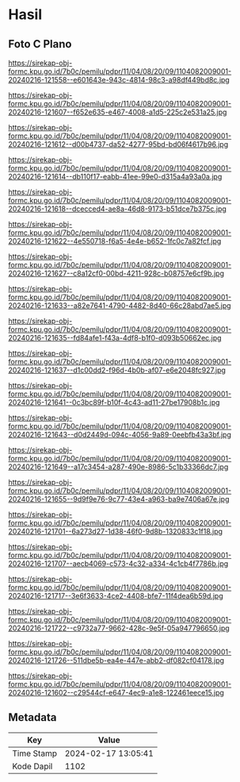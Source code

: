 # Hasil

## Foto C Plano

https://sirekap-obj-formc.kpu.go.id/7b0c/pemilu/pdpr/11/04/08/20/09/1104082009001-20240216-121558--e601643e-943c-4814-98c3-a98df449bd8c.jpg

https://sirekap-obj-formc.kpu.go.id/7b0c/pemilu/pdpr/11/04/08/20/09/1104082009001-20240216-121607--f652e635-e467-4008-a1d5-225c2e531a25.jpg

https://sirekap-obj-formc.kpu.go.id/7b0c/pemilu/pdpr/11/04/08/20/09/1104082009001-20240216-121612--d00b4737-da52-4277-95bd-bd06f4617b96.jpg

https://sirekap-obj-formc.kpu.go.id/7b0c/pemilu/pdpr/11/04/08/20/09/1104082009001-20240216-121614--db110f17-eabb-41ee-99e0-d315a4a93a0a.jpg

https://sirekap-obj-formc.kpu.go.id/7b0c/pemilu/pdpr/11/04/08/20/09/1104082009001-20240216-121618--dcecced4-ae8a-46d8-9173-b51dce7b375c.jpg

https://sirekap-obj-formc.kpu.go.id/7b0c/pemilu/pdpr/11/04/08/20/09/1104082009001-20240216-121622--4e550718-f6a5-4e4e-b652-1fc0c7a82fcf.jpg

https://sirekap-obj-formc.kpu.go.id/7b0c/pemilu/pdpr/11/04/08/20/09/1104082009001-20240216-121627--c8a12cf0-00bd-4211-928c-b08757e6cf9b.jpg

https://sirekap-obj-formc.kpu.go.id/7b0c/pemilu/pdpr/11/04/08/20/09/1104082009001-20240216-121633--a82e7641-4790-4482-8d40-66c28abd7ae5.jpg

https://sirekap-obj-formc.kpu.go.id/7b0c/pemilu/pdpr/11/04/08/20/09/1104082009001-20240216-121635--fd84afe1-f43a-4df8-b1f0-d093b50662ec.jpg

https://sirekap-obj-formc.kpu.go.id/7b0c/pemilu/pdpr/11/04/08/20/09/1104082009001-20240216-121637--d1c00dd2-f96d-4b0b-af07-e6e2048fc927.jpg

https://sirekap-obj-formc.kpu.go.id/7b0c/pemilu/pdpr/11/04/08/20/09/1104082009001-20240216-121641--0c3bc89f-b10f-4c43-ad11-27be17908b1c.jpg

https://sirekap-obj-formc.kpu.go.id/7b0c/pemilu/pdpr/11/04/08/20/09/1104082009001-20240216-121643--d0d2449d-094c-4056-9a89-0eebfb43a3bf.jpg

https://sirekap-obj-formc.kpu.go.id/7b0c/pemilu/pdpr/11/04/08/20/09/1104082009001-20240216-121649--a17c3454-a287-490e-8986-5c1b33366dc7.jpg

https://sirekap-obj-formc.kpu.go.id/7b0c/pemilu/pdpr/11/04/08/20/09/1104082009001-20240216-121655--9d9f9e76-9c77-43e4-a963-ba9e7406a67e.jpg

https://sirekap-obj-formc.kpu.go.id/7b0c/pemilu/pdpr/11/04/08/20/09/1104082009001-20240216-121701--6a273d27-1d38-46f0-9d8b-1320833c1f18.jpg

https://sirekap-obj-formc.kpu.go.id/7b0c/pemilu/pdpr/11/04/08/20/09/1104082009001-20240216-121707--aecb4069-c573-4c32-a334-4c1cb4f7786b.jpg

https://sirekap-obj-formc.kpu.go.id/7b0c/pemilu/pdpr/11/04/08/20/09/1104082009001-20240216-121717--3e6f3633-4ce2-4408-bfe7-11f4dea6b59d.jpg

https://sirekap-obj-formc.kpu.go.id/7b0c/pemilu/pdpr/11/04/08/20/09/1104082009001-20240216-121722--c9732a77-9662-428c-9e5f-05a947796650.jpg

https://sirekap-obj-formc.kpu.go.id/7b0c/pemilu/pdpr/11/04/08/20/09/1104082009001-20240216-121726--511dbe5b-ea4e-447e-abb2-df082cf04178.jpg

https://sirekap-obj-formc.kpu.go.id/7b0c/pemilu/pdpr/11/04/08/20/09/1104082009001-20240216-121602--c29544cf-e647-4ec9-a1e8-122461eece15.jpg


## Metadata

| Key        | Value               |
| ---------- | ------------------- |
| Time Stamp | 2024-02-17 13:05:41 |
| Kode Dapil | 1102                |



